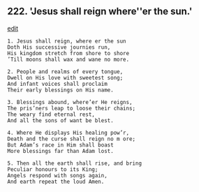 
## 222.  'Jesus shall reign where''er the sun.'
[edit](https://docs.google.com/document/d/1lleStG1srKJGhsV84GLHMbMjHr2ktNA6/edit?mode=html)



    1. Jesus shall reign, where er the sun 
    Doth His successive journies run,
    His kingdom stretch from shore to shore 
    ’Till moons shall wax and wane no more.

    2. People and realms of every tongue,
    Dwell on His love with sweetest song; 
    And infant voices shall proclaim 
    Their early blessings on His name.

    3. Blessings abound, where’er He reigns,
    The pris’ners leap to loose their chains; 
    The weary find eternal rest,
    And all the sons of want be blest.

    4. Where He displays His healing pow’r, 
    Death and the curse shall reign no m ore; 
    But Adam’s race in Him shall boast 
    More blessings far than Adam lost.

    5. Then all the earth shall rise, and bring 
    Peculiar honours to its King;
    Angels respond with songs again,
    And earth repeat the loud Amen.
